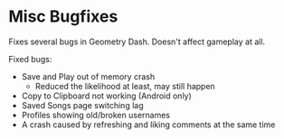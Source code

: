 # Misc Bugfixes
Fixes several bugs in Geometry Dash. Doesn't affect gameplay at all.

Fixed bugs:
- Save and Play out of memory crash
  - Reduced the likelihood at least, may still happen
- Copy to Clipboard not working (Android only)
- Saved Songs page switching lag
- Profiles showing old/broken usernames
- A crash caused by refreshing and liking comments at the same time